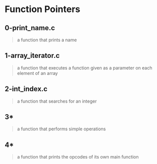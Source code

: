# Function Pointers

## 0-print_name.c
> a function that prints a name

## 1-array_iterator.c
> a function that executes a function given as a parameter on each element of an array

## 2-int_index.c
> a function that searches for an integer

## 3*
> a function that performs simple operations

## 4*
> a function that prints the opcodes of its own main function